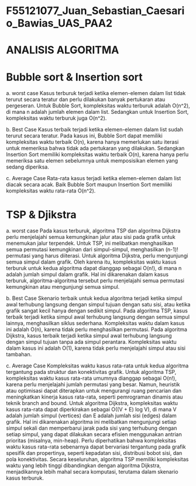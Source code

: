 # F55121077_Juan_Sebastian_Caesario_Bawias_UAS_PAA2

# ANALISIS ALGORITMA

# Bubble sort & Insertion sort
a. worst case
   Kasus terburuk terjadi ketika elemen-elemen dalam list tidak terurut secara teratur dan perlu dilakukan banyak pertukaran atau 
   pergeseran.   Untuk Bubble Sort, kompleksitas waktu terburuk adalah O(n^2), di mana n adalah jumlah elemen dalam list. Sedangkan untuk 
   Insertion Sort, kompleksitas waktu terburuk juga O(n^2).
  
b. Best Case 
   Kasus terbaik terjadi ketika elemen-elemen dalam list sudah terurut secara teratur. Pada kasus ini, Bubble Sort dapat memiliki              kompleksitas waktu terbaik O(n), karena hanya memerlukan satu iterasi untuk memeriksa bahwa tidak ada pertukaran yang dilakukan. 
   Sedangkan   Insertion Sort memiliki kompleksitas waktu terbaik O(n), karena hanya perlu memeriksa satu elemen sebelumnya untuk 
   memposisikan elemen yang sedang diperiksa. 

c. Average Case 
   Rata-rata kasus terjadi ketika elemen-elemen dalam list diacak secara acak. Baik Bubble Sort maupun Insertion Sort memiliki kompleksitas 
   waktu rata-rata O(n^2).
   

# TSP & Djikstra
a. worst case
   Pada kasus terburuk, algoritma TSP dan algoritma Dijkstra perlu menjelajahi semua kemungkinan jalur atau sisi pada grafik untuk 
   menemukan jalur terpendek. Untuk TSP, ini melibatkan menghasilkan semua permutasi kemungkinan dari simpul-simpul, menghasilkan (n-1)! 
   permutasi yang harus diiterasi. Untuk algoritma Dijkstra, perlu mengunjungi semua simpul dalam grafik. Oleh karena itu, kompleksitas 
   waktu kasus terburuk untuk kedua algoritma dapat dianggap sebagai O(n!), di mana n adalah jumlah simpul dalam grafik. Hal ini 
   dikarenakan dalam kasus terburuk, algoritma-algoritma tersebut perlu menjelajahi semua permutasi kemungkinan atau mengunjungi semua 
   simpul.
  
b. Best Case 
   Skenario terbaik untuk kedua algoritma terjadi ketika simpul awal terhubung langsung dengan simpul tujuan dengan satu sisi, atau 
   ketika grafik sangat kecil hanya dengan sedikit simpul. Pada algoritma TSP, kasus terbaik terjadi ketika simpul awal terhubung 
   langsung dengan semua simpul lainnya, menghasilkan siklus sederhana. Kompleksitas waktu dalam kasus ini adalah O(n), karena tidak 
   perlu menghasilkan permutasi. Pada algoritma Dijkstra, kasus terbaik terjadi ketika simpul awal terhubung langsung dengan simpul 
   tujuan tanpa ada simpul perantara. Kompleksitas waktu dalam kasus ini adalah O(1), karena tidak perlu menjelajahi simpul atau sisi 
   tambahan.

c. Average Case 
   Kompleksitas waktu kasus rata-rata untuk kedua algoritma tergantung pada struktur dan konektivitas grafik. Untuk algoritma TSP, 
   kompleksitas waktu kasus rata-rata umumnya dianggap sebagai O(n!), karena perlu menjelajahi jumlah permutasi yang besar. Namun, 
   heuristik atau optimisasi dapat diterapkan untuk mengurangi ruang pencarian dan meningkatkan kinerja kasus rata-rata, seperti 
   pemrograman dinamis atau teknik branch and bound. Untuk algoritma Dijkstra, kompleksitas waktu kasus rata-rata dapat diperkirakan 
   sebagai O((V + E) log V), di mana V adalah jumlah simpul (vertices) dan E adalah jumlah sisi (edges) dalam grafik. Hal ini dikarenakan 
   algoritma ini melibatkan mengunjungi setiap simpul sekali dan memperbarui jarak pada sisi yang terhubung dengan setiap simpul, yang 
   dapat dilakukan secara efisien menggunakan antrian prioritas (misalnya, min-heap). Perlu diperhatikan bahwa kompleksitas waktu kasus 
   rata-rata sebenarnya dapat bervariasi tergantung pada grafik spesifik dan propertinya, seperti kepadatan sisi, distribusi bobot sisi, 
   dan pola konektivitas. Secara keseluruhan, algoritma TSP memiliki kompleksitas waktu yang lebih tinggi dibandingkan dengan algoritma 
   Dijkstra, menjadikannya lebih mahal secara komputasi, terutama dalam skenario kasus terburuk. 
